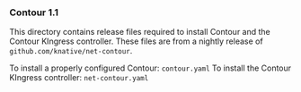 ### Contour 1.1

This directory contains release files required to install Contour and the
Contour KIngress controller. These files are from a nightly release of
`github.com/knative/net-contour`.

To install a properly configured Contour: `contour.yaml` To install the Contour
KIngress controller: `net-contour.yaml`
